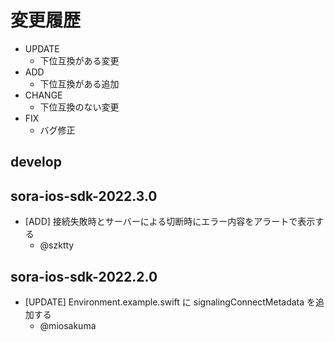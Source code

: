 # 変更履歴

- UPDATE
    - 下位互換がある変更
- ADD
    - 下位互換がある追加
- CHANGE
    - 下位互換のない変更
- FIX
    - バグ修正

## develop

## sora-ios-sdk-2022.3.0

- [ADD] 接続失敗時とサーバーによる切断時にエラー内容をアラートで表示する 
    - @szktty

## sora-ios-sdk-2022.2.0

- [UPDATE] Environment.example.swift に signalingConnectMetadata を追加する 
    - @miosakuma
